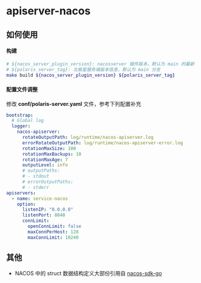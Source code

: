# apiserver-nacos

## 如何使用

#### 构建

```bash
# ${nacos_server_plugin_version}: nacosserver 插件版本，默认为 main 的最新 commit
# ${polaris_server_tag}: 北极星服务端版本信息，默认为 main 分支
make build ${nacos_server_plugin_version} ${polaris_server_tag}
```

#### 配置文件调整

修改 **conf/polaris-server.yaml** 文件，参考下列配置补充

```yaml
bootstrap:
  # Global log
  logger:
    nacos-apiserver:
      rotateOutputPath: log/runtime/nacos-apiserver.log
      errorRotateOutputPath: log/runtime/nacos-apiserver-error.log
      rotationMaxSize: 100
      rotationMaxBackups: 10
      rotationMaxAge: 7
      outputLevel: info
      # outputPaths:
      # - stdout
      # errorOutputPaths:
      # - stderr
apiservers:
  - name: service-nacos
    option:
      listenIP: "0.0.0.0"
      listenPort: 8848
      connLimit:
        openConnLimit: false
        maxConnPerHost: 128
        maxConnLimit: 10240
```


## 其他

- NACOS 中的 struct 数据结构定义大部份引用自 [nacos-sdk-go](https://github.com/nacos-group/nacos-sdk-go)